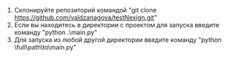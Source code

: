 1. Склонируйте репозиторий командой "git clone https://github.com/valdzanagova/testNexign.git"
2. Если вы находитесь в директории с проектом для запуска введите команду "python .\main.py"
3. Для запуска из любой другой директории введите команду "python \full\path\to\main.py"